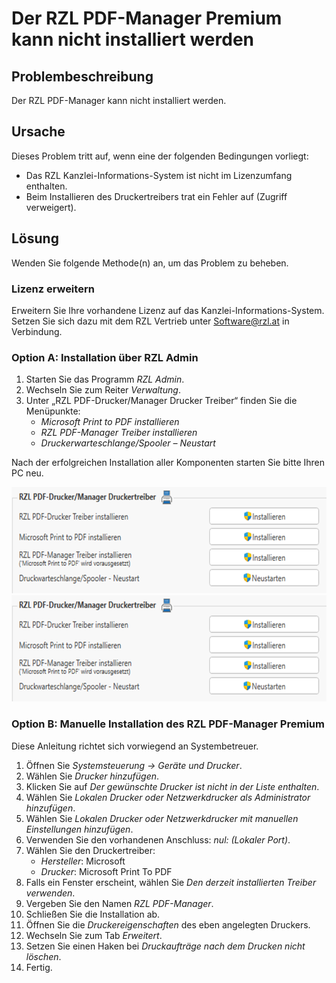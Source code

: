 # Der RZL PDF-Manager Premium kann nicht installiert werden

## Problembeschreibung
Der RZL PDF-Manager kann nicht installiert werden.



## Ursache
Dieses Problem tritt auf, wenn eine der folgenden Bedingungen vorliegt:
- Das RZL Kanzlei-Informations-System ist nicht im Lizenzumfang enthalten.
- Beim Installieren des Druckertreibers trat ein Fehler auf (Zugriff verweigert).

## Lösung
Wenden Sie folgende Methode(n) an, um das Problem zu beheben.

### Lizenz erweitern
Erweitern Sie Ihre vorhandene Lizenz auf das Kanzlei-Informations-System. Setzen Sie sich dazu mit dem RZL Vertrieb unter [Software@rzl.at](mailto:Software@rzl.at) in Verbindung.

### Option A: Installation über RZL Admin
1. Starten Sie das Programm *RZL Admin*.
2. Wechseln Sie zum Reiter *Verwaltung*.
3. Unter „RZL PDF-Drucker/Manager Drucker Treiber“ finden Sie die Menüpunkte:
    - *Microsoft Print to PDF installieren*
    - *RZL PDF-Manager Treiber installieren*
    - *Druckerwarteschlange/Spooler – Neustart*

Nach der erfolgreichen Installation aller Komponenten starten Sie bitte Ihren PC neu.

![PDF Manager Treiber im Admin](img/kb009_pdfManagerTreiberimAdmin.png#only-light)
![PDF Manager Treiber im Admin](img/kb009_pdfManagerTreiberimAdmin.png#only-dark) 

### Option B: Manuelle Installation des RZL PDF-Manager Premium
Diese Anleitung richtet sich vorwiegend an Systembetreuer.

1. Öffnen Sie *Systemsteuerung -> Geräte und Drucker*.
2. Wählen Sie *Drucker hinzufügen*.
3. Klicken Sie auf *Der gewünschte Drucker ist nicht in der Liste enthalten*.
4. Wählen Sie *Lokalen Drucker oder Netzwerkdrucker als Administrator hinzufügen*.
5. Wählen Sie *Lokalen Drucker oder Netzwerkdrucker mit manuellen Einstellungen hinzufügen*.
6. Verwenden Sie den vorhandenen Anschluss: *nul: (Lokaler Port)*.
7. Wählen Sie den Druckertreiber:
    - *Hersteller*: Microsoft
    - *Drucker*: Microsoft Print To PDF
8. Falls ein Fenster erscheint, wählen Sie *Den derzeit installierten Treiber verwenden*.
9. Vergeben Sie den Namen *RZL PDF-Manager*.
10. Schließen Sie die Installation ab.
11. Öffnen Sie die *Druckereigenschaften* des eben angelegten Druckers.
12. Wechseln Sie zum Tab *Erweitert*.
13. Setzen Sie einen Haken bei *Druckaufträge nach dem Drucken nicht löschen*.
14. Fertig.

